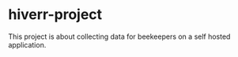 # hiverr-project
This project is about collecting data for beekeepers on a self hosted application.

